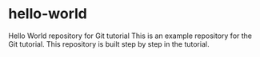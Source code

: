 # hello-world
Hello World repository for Git tutorial
This is an example repository for the Git tutorial.
This repository is built step by step in the tutorial.